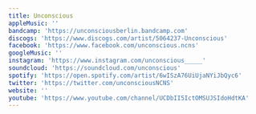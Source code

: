 ```yaml
---
title: Unconscious
appleMusic: ''
bandcamp: 'https://unconsciousberlin.bandcamp.com'
discogs: 'https://www.discogs.com/artist/5064237-Unconscious'
facebook: 'https://www.facebook.com/unconscious.ncns'
googleMusic: ''
instagram: 'https://www.instagram.com/unconscious_____'
soundcloud: 'https://soundcloud.com/unconscious'
spotify: 'https://open.spotify.com/artist/6wISzA76UiUjaNYiJbQyc6'
twitter: 'https://twitter.com/unconsciousNCNS'
website: ''
youtube: 'https://www.youtube.com/channel/UCDbII5IctOMSUJSIdoHdtKA'
---
```

